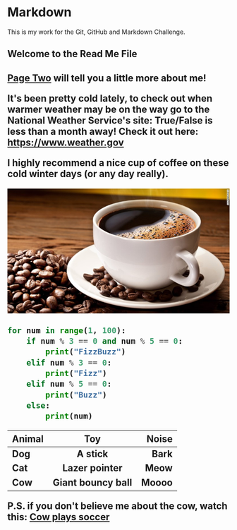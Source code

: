# Markdown
This is my work for the Git, GitHub and Markdown Challenge.

<h2> Welcome to the Read Me File<h2>



[Page Two](PageTwo.md) will tell you a little more about me!

It's been pretty cold lately, to check out when warmer weather may be on the way go to the National Weather Service's site: True/False is less than a month away! Check it out here: https://www.weather.gov

I highly recommend a nice cup of coffee on these cold winter days (or any day really).

 ![Coffee](coffee.jpg)


```python
for num in range(1, 100):
    if num % 3 == 0 and num % 5 == 0:
        print("FizzBuzz")
    elif num % 3 == 0:
        print("Fizz")
    elif num % 5 == 0:
        print("Buzz")
    else:
        print(num)
```
| Animal        | Toy           | Noise  |
| ------------- |:-------------:| -----:|
| Dog           | A stick | Bark |
| Cat           | Lazer pointer     |  Meow |
| Cow           | Giant bouncy ball    |    Moooo |

P.S. if you don't believe me about the cow, watch this: [Cow plays soccer](https://www.youtube.com/watch?v=59onAKs2OtE)
